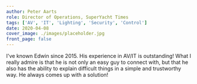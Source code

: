 ```yaml
---
author: Peter Aarts
role: Director of Operations, SuperYacht Times
tags: ['AV', 'IT', 'Lighting', 'Security', 'Control']
date: 2020-04-08
cover_image: ./images/placeholder.jpg
front_page: false
---
```

I've known Edwin since 2015. His experience in AV/IT is outstanding! What I really admire is that he is not only an easy guy to connect with, but that he also has the ability to explain difficult things in a simple and trustworthy way. He always comes up with a solution!